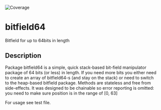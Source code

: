 ![Coverage](https://img.shields.io/badge/coverage-100%25-green)

# bitfield64
Bitfield for up to 64bits in length

## Description
Package bitfield64 is a simple, quick stack-based bit-field manipulator
package of 64 bits (or less) in length. If you need more bits you either
need to create an array of bitfield64-s (and stay on the stack) or need to
switch to the heap-based bitfield package. Methods are stateless and free
from side-effects. It was designed to be chainable so error reporting is
omitted: you need to make sure position is in the range of [0, 63]

For usage see test file.
